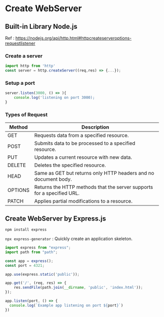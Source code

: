 # Create WebServer

## Built-in  Library Node.js

Ref : <https://nodejs.org/api/http.html#httpcreateserveroptions-requestlistener>

### Create a server

```javascript
import http from 'http'
const server = http.createServer((req,res) => {...});
```

### Setup a port

```javascript
server.listen(3000, () => ){
    console.log('listening on port 3000);
}
```

### Types of Request

| Method  | Description                                                        |
|---------|--------------------------------------------------------------------|
| GET     | Requests data from a specified resource.                           |
| POST    | Submits data to be processed to a specified resource.              |
| PUT     | Updates a current resource with new data.                          |
| DELETE  | Deletes the specified resource.                                    |
| HEAD    | Same as GET but returns only HTTP headers and no document body.    |
| OPTIONS | Returns the HTTP methods that the server supports for a specified URL. |
| PATCH   | Applies partial modifications to a resource.                       |

## Create WebServer by Express.js

`npm install express`

`npx express-generator` : Quickly create an application skeleton.

```javascript
import express from "express";
import path from "path";

const app = express();
const port = 4321;

app.use(express.static('public'));  

app.get('/', (req, res) => {
    res.sendFile(path.join(__dirname, 'public', 'index.html'));
});

app.listen(port, () => {
  console.log(`Example app listening on port ${port}`)
})
```